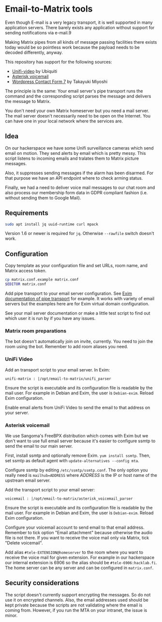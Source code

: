 # Email-to-Matrix tools

Even though E-mail is a very legacy transport, it is well supported in
many application servers. There barely exists any application without
support for sending notifications via e-mail.9

Making Matrix pipes from all kinds of message passing facilities there
exists today would be so pointless work because the payload needs to
be decoded differently, anyway.

This repository has support for the following sources:

* [Unifi-video](https://video.ui.com/) by Ubiquiti
* [Asterisk voicemail](https://wiki.asterisk.org/wiki/display/AST/Voicemail)
* [Wordpress Contact Form 7](https://en.wordpress.org/plugins/contact-form-7/) by Takayuki Miyoshi

The principle is the same: Your email server's pipe transport runs the
command and the corresponding script parses the message and delivers
the message to Matrix.

You don't need your own Matrix homeserver but you need a mail
server. The mail server doesn't necessarily need to be open on the
Internet. You can have one in your local network where the services
are.

## Idea

On our hackerspace we have some Unifi surveillance cameras which send
email on motion. They send alerts by email which is pretty messy. This
script listens to incoming emails and tralates them to Matrix picture
messages.

Also, it suppresses sending messages if the alarm has been
disarmed. For that purpose we have an API endpoint where to check
arming status.

Finally, we had a need to deliver voice mail messages to our chat
room and also process our membership form data in GDPR compliant
fashion (i.e. without sending them to Google Mail).

## Requirements

```sh
sudo apt install jq uuid-runtime curl mpack
```

Version 1.6 or newer is required for `jq`. Otherwise `--rawfile`
switch doesn't work.

## Configuration

Copy template as your configuration file and set URLs, room name, and
Matrix access token.

```sh
cp matrix.conf.example matrix.conf
$EDITOR matrix.conf
```

Add pipe transport to your email server configuration. See
[Exim documentation of pipe transport](https://www.exim.org/exim-html-current/doc/html/spec_html/ch-the_pipe_transport.html)
for example. It works with variety of email servers but the examples
here are for Exim virtual domain configuration.

See your mail server documentation or make a little test script to
find out which user it is run by if you have any issues.

### Matrix room preparations

The bot doesn't automatically join on invite, currently. You need to
join the room using the bot. Remember to add room aliases you need.

### UniFi Video

Add an transport script to your email server. In Exim:

```
unifi-matrix : |/opt/email-to-matrix/unifi_parser
```

Ensure the script is executable and its configuration file is readable
by the mail user. For example in Debian and Exim, the user is
`Debian-exim`. Reload Exim configuration.

Enable email alerts from UniFi Video to send the email to that address on your server.

### Asterisk voicemail

We use Sangoma's FreeBPX distribution which comes with Exim but we
don't want to use full email server because it's easier to configure
ssmtp to send the email to our main server.

First, install ssmtp and optionally remove Exim. `yum install
ssmtp`. Then, set ssmtp as default agent with `update-alternatives
--config mta`.

Configure ssmtp by editing `/etc/ssmtp/ssmtp.conf`. The only option
you really need is `mailhub=ADDRESS` where *ADDRESS* is the IP or host
name of the upstream email server.

Add the transport script to your email server:

```
voicemail : |/opt/email-to-matrix/asterisk_voicemail_parser
```

Ensure the script is executable and its configuration file is readable
by the mail user. For example in Debian and Exim, the user is
`Debian-exim`. Reload Exim configuration.

Configure your voicemail account to send email to that email
address. Remember to tick option "Email attachment" because otherwise
the audio file is not there. If you want to receive the voice mail
only via Matrix, tick "Delete voicemail".

Add alias `#tele-EXTENSION@homeserver` to the room where you want to
receive the voice mail for given extension. For example in our
hackerspace our internal extension is 6906 so the alias should be
`#tele-6906:hacklab.fi`. The home server can be any server and can be
configured in `matrix.conf`.

## Security considerations

The script doesn't currently support encrypting the messages. So do
not use it on encrypted channels. Also, the email addresses used
should be kept private because the scripts are not validating where
the email is coming from. However, if you run the MTA on your
intranet, the issue is minor.
